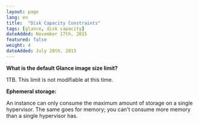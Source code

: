 ```yaml
---
layout: page
lang: en
title:  "Disk Capacity Constraints"
tags: [glance, disk capacity]
dateAdded: November 17th, 2015
featured: false
weight: 4
dateAdded: July 28th, 2015
---
```


**What is the default Glance image size limit?**

1TB.  This limit is not modifiable at this time.

**Ephemeral storage:**

An instance can only consume the maximum amount of storage on a single hypervisor.  The same goes for memory; you can't consume more memory than a single hypervisor has.
